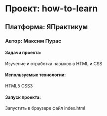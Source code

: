 # Проект: how-to-learn
## Платформа: ЯПрактикум
### Автор: Максим Пурас

#### Задачи проекта:
Изучение и отработка навыков в HTML и CSS

#### Используемые технологии:
HTML5
CSS3

#### Запуск проекта:
Запустить в браузере файл index.html

